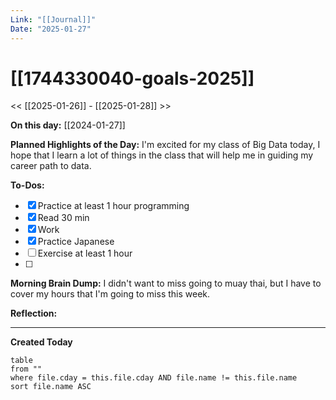 ```yaml
---
Link: "[[Journal]]"
Date: "2025-01-27"
---
```

# [[1744330040-goals-2025]]

<< [[2025-01-26]] - [[2025-01-28]] >>

**On this day:** [[2024-01-27]]

**Planned Highlights of the Day:**
I'm excited for my class of Big Data today, I hope that I learn a lot of things in the class that will help me in guiding my career path to data.

**To-Dos:**
- [x] Practice at least 1 hour programming
- [x] Read 30 min
- [x] Work
- [x] Practice Japanese
- [ ] Exercise at least 1 hour
- [ ] 

**Morning Brain Dump:**
I didn't want to miss going to muay thai, but I have to cover my hours that I'm going to miss this week.

**Reflection:**


---
**Created Today**
```dataview
table
from ""
where file.cday = this.file.cday AND file.name != this.file.name
sort file.name ASC
```
